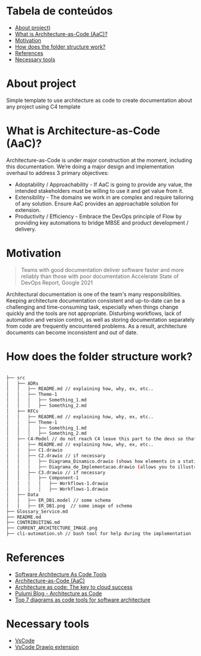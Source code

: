 
Tabela de conteúdos
=================
<!--ts-->
* [About project)](#about-project)
* [What is Architecture-as-Code (AaC)?](#what-is-architecture-as-code-aac)
* [Motivation](#motivation)
* [How does the folder structure work?](#how-does-the-folder-structure-work)
* [References](#references)
* [Necessary tools](#necessary-tools)

# About project

Simple template to use architecture as code to create documentation about any project using C4 template

# What is Architecture-as-Code (AaC)?

Architecture-as-Code is under major construction at the moment, including this documentation. We’re doing a major design and implementation overhaul to address 3 primary objectives:

* Adoptability / Approachability - If AaC is going to provide any value, the intended stakeholders must be willing to use it and get value from it.
* Extensibility - The domains we work in are complex and require tailoring of any solution. Ensure AaC provides an approachable solution for extension.
* Productivity / Efficiency - Embrace the DevOps principle of Flow by providing key automations to bridge MBSE and product development / delivery.

# Motivation

> Teams with good documentation deliver software faster and more reliably
than those with poor documentation
Accelerate State of DevOps Report, Google 2021

Architectural documentation is one of the team's many responsibilities. Keeping architecture documentation consistent and up-to-date can be a challenging and time-consuming task, especially when things change quickly and the tools are not appropriate. Disturbing workflows, lack of automation and version control, as well as storing documentation separately from code are frequently encountered problems. As a result, architecture documents can become inconsistent and out of date.

# How does the folder structure work?

```bash

├── src
│   ├── ADRs
│   │   ├── README.md // explaining how, why, ex, etc..
│   │   ├── Theme-1
│   │   │   ├── Something_1.md
│   │   │   ├── Something_2.md
│   ├── RFCs
│   │   ├── README.md // explaining how, why, ex, etc..
│   │   ├── Theme-1
│   │   │   ├── Something_1.md
│   │   │   ├── Something_2.md
│   ├── C4-Model // do not reach C4 leave this part to the devs so that it is not imposing but suggestive
│   │   ├── README.md // explaining how, why, ex, etc..
│   │   ├── C1.drawio
│   │   ├── C2.drawio // if necessary
│   │   │   ├── Diagrama_Dinamico.drawio (shows how elements in a static model collaborate at runtime, eg. us)
│   │   │   ├── Diagrama_de_Implementacao.drawio (allows you to illustrate how the software systems/containers in the static model are mapped to the infrastructure)
│   │   ├── C3.drawio // if necessary
│   │   │   ├── Component-1
│   │   │   │   ├── Workflows-1.drawio
│   │   │   │   ├── Workflows-1.drawio
│   ├── Data
│   │   ├── ER_DB1.model // some schema
│   │   ├── ER_DB1.png  // some image of schema
├── Glossary_Service.md
├── README.md
├── CONTRIBUITING.md
├── CURRENT_ARCHITECTURE_IMAGE.png
├── cli-automation.sh // bash tool for help during the implementation

```

# References

* [Software Architecture As Code Tools](https://newsletter.techworld-with-milan.com/p/software-architecture-as-code-tools)
* [Architecture-as-Code (AaC)](https://jondavid-black.github.io/AaC/)
* [Architecture as code: The key to cloud success](https://www.cio.com/article/238479/architecture-as-code-the-key-to-cloud-success.html)
* [Pulumi Blog - Architecture as Code](https://www.pulumi.com/blog/architecture-as-code-intro/)
* [Top 7 diagrams as code tools for software architecture](https://icepanel.medium.com/top-7-diagrams-as-code-tools-for-software-architecture-1a9dd0df1815)

# Necessary tools

* [VsCode](https://code.visualstudio.com/)
* [VsCode Drawio extension](https://marketplace.visualstudio.com/items?itemName=hediet.vscode-drawio)
